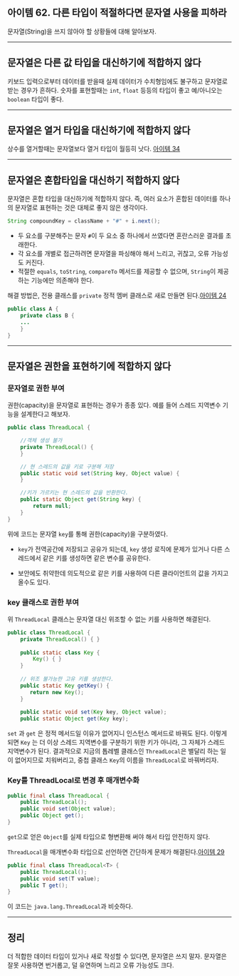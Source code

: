 ## 아이템 62. 다른 타입이 적절하다면 문자열 사용을 피하라

문자열(String)을 쓰지 않아야 할 상황들에 대해 알아보자.

___

## 문자열은 다른 값 타입을 대신하기에 적합하지 않다

키보드 입력으로부터 데이터를 받을때 실제 데이터가 수치형임에도 불구하고 문자열로 받는 경우가 흔하다. 숫자를 표현할때는 `int`, `float` 등등의 타입이 좋고 예/아니오는 `boolean` 타입이 좋다.

___
## 문자열은 열거 타입을 대신하기에 적합하지 않다

상수를 열거할때는 문자열보다 열거 타입이 월등히 낫다.
[아이템 34](https://github.com/pyh-dotcom/Effective-Java-Study/blob/main/Chap6/item34.md)

___
## 문자열은 혼합타입을 대신하기 적합하지 않다

문자열은 혼합 타입을 대신하기에 적합하지 않다. 즉, 여러 요소가 혼합된 데이터를 하나의 문자열로 표현하는 것은 대체로 좋지 않은 생각이다.

``` java
String compoundKey = className + "#" + i.next();
```
- 두 요소를 구분해주는 문자 `#`이 두 요소 중 하나에서 쓰였다면 혼란스러운 결과를 초래한다.
- 각 요소를 개별로 접근하려면 문자열을 파싱해야 해서 느리고, 귀찮고, 오류 가능성도 커진다.
- 적절한 `equals`, `toString`, `compareTo` 메서드를 제공할 수 없으며, `String`이 제공하는 기능에만 의존해야 한다.

해결 방법은, 전용 클래스를 `private` 정적 멤버 클래스로 새로 만들면 된다.[아이템 24](https://github.com/pyh-dotcom/Effective-Java-Study/blob/main/Chap4/item24.md)

``` java
public class A {
	private class B {
    ...
    }
}
```

___
## 문자열은 권한을 표현하기에 적합하지 않다

### 문자열로 권한 부여

권한(capacity)을 문자열로 표현하는 경우가 종종 있다. 예를 들어 스레드 지역변수 기능을 설계한다고 해보자.

```java
public class ThreadLocal {

    //객체 생성 불가
    private ThreadLocal() {
    }

    // 현 스레드의 값을 키로 구분해 저장
    public static void set(String key, Object value) {
    }

    //키가 가르키는 현 스레드의 값을 반환한다.
    public static Object get(String key) {
        return null;
    }
}
```
위에 코드는 문자열 `key`를 통해 권한(capacity)을 구분하였다. 
- `key`가 전역공간에 저장되고 공유가 되는데, `key` 생성 로직에 문제가 있거나 다른 스레드에서 같은 키를 생성하면 같은 변수를 공유한다.

- 보안에도 취약한데 의도적으로 같은 키를 사용하여 다른 클라이언트의 값을 가지고 올수도 있다.

### key 클래스로 권한 부여

위 `ThreadLocal` 클래스는 문자열 대신 위조할 수 없는 키를 사용하면 해결된다.

``` java
public class ThreadLocal {
	private ThreadLocal() { }
    
    public static class Key {
    	Key() { }
    }
   
    // 위조 불가능한 고유 키를 생성한다.
    public static Key getKey() {
   	   return new Key();
    }
   
    public static void set(Key key, Object value);
    public static Object get(Key key);
```
`set` 과 `get` 은 정적 메서드일 이유가 없어지니 인스턴스 메서드로 바꿔도 된다.
이렇게 되면 `Key` 는 더 이상 스레드 지역변수를 구분하기 위한 키가 아니라, 그 자체가 스레드 지역변수가 된다. 
결과적으로 지금의 톱레벨 클래스인 `ThreadLocal`은 별달리 하는 일이 없어지므로 치워버리고, 중첩 클래스 `Key`의 이름을 `ThreadLocal`로 바꿔버리자.

### Key를 ThreadLocal로 변경 후 매개변수화

```java
public final class ThreadLocal {
    public ThreadLocal();
    public void set(Object value);
    public Object get();
}
```
`get`으로 얻은 `Object`를 실제 타입으로 형변환해 써야 해서 타입 안전하지 않다.

`ThreadLocal`을 매개변수화 타입으로 선언하면 간단하게 문제가 해결된다.[아이템 29](https://github.com/pyh-dotcom/Effective-Java-Study/blob/main/Chap5/item29.md)

``` java
public final class ThreadLocal<T> {
	public ThreadLocal();
    public void set(T value);
    public T get();
}
```
이 코드는 `java.lang.ThreadLocal`과 비슷하다.

___

## 정리
더 적합한 데이터 타입이 있거나 새로 작성할 수 있다면, 문자열은 쓰지 말자. 문자열은 잘못 사용하면 번거롭고, 덜 유연하며 느리고 오류 가능성도 크다.

